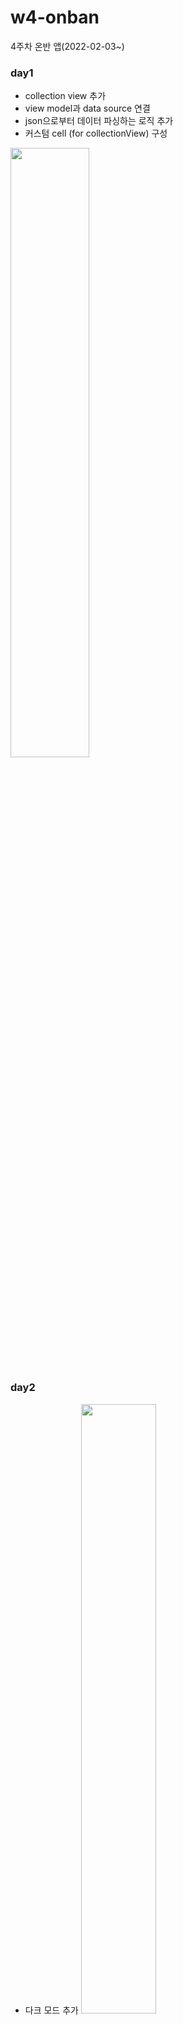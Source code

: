 # w4-onban
4주차 온반 앱(2022-02-03~)

### day1
- collection view 추가
- view model과 data source 연결
- json으로부터 데이터 파싱하는 로직 추가
- 커스텀 cell (for collectionView) 구성
<image src="https://images.velog.io/images/lauren-c/post/37236c7e-92d1-4474-9b38-0f786727f239/image.png" width=50%>

### day2
- 다크 모드 추가
<image src="https://images.velog.io/images/lauren-c/post/d47b26b3-d594-4495-bd38-952f91afa20c/image.png" width=50%><image src = "https://images.velog.io/images/lauren-c/post/e51cbdc7-2a82-4868-862d-f8c051bdf384/image.png" width=50%>
